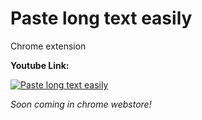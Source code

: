 # Paste long text easily
Chrome extension


**Youtube Link:**

[![Paste long text easily](https://img.youtube.com/vi/UBceUhXPNLQ/0.jpg)](https://www.youtube.com/watch?v=UBceUhXPNLQ)

*Soon coming in chrome webstore!*
